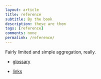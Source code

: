 ```yaml
---
layout: article
title: reference
subtitle: By the book
description: these are them
tags: [reference]
comments: none
permalink: /reference/
---
```


Fairly limited and simple aggregation, really.

* [glossary](glossary)

* [links](links)